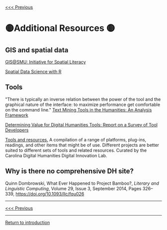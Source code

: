 [<<< Previous](geodata.md)

# :yellow_circle:Additional Resources :yellow_circle:
## GIS and spatial data

[GIS@SMU: Initiative for Spatial Literacy](https://www.smu.edu/Libraries/fondren/services/gis)

[Spatial Data Science with R](https://www.rspatial.org/)

## Tools
"There is typically an inverse relation between the power of the tool and the graphical nature of the interface: to maximize performance get comfortable on the command line." [Text Mining Tools in the Humanities: An Analysis Framework](http://journalofdigitalhumanities.org/2-3/text-mining-tools-in-the-humanities-an-analysis-framework/)  

[Determining Value for Digital Humanities Tools: Report on a Survey of Tool Developers](http://digitalhumanities.org/dhq/vol/4/2/000083/000083.html)

[Tools and resources.](https://cdh.unc.edu/resources/tools/) A compilation of a range of platforms, plug-ins, readings, and other items that might be of use. Different projects are better suited to different sets of tools and related resources. Curated by the Carolina Digital Humanities Digital Innovation Lab.

## Why is there no comprehensive DH site? 
Quinn Dombrowski, What Ever Happened to Project Bamboo?, *Literary and Linguistic Computing*, Volume 29, Issue 3, September 2014, Pages 326–339, https://doi.org/10.1093/llc/fqu026

-----
[<<< Previous](geodata.md)

-----
[Return to introduction](https://github.com/SouthernMethodistUniversity/tools)
  
